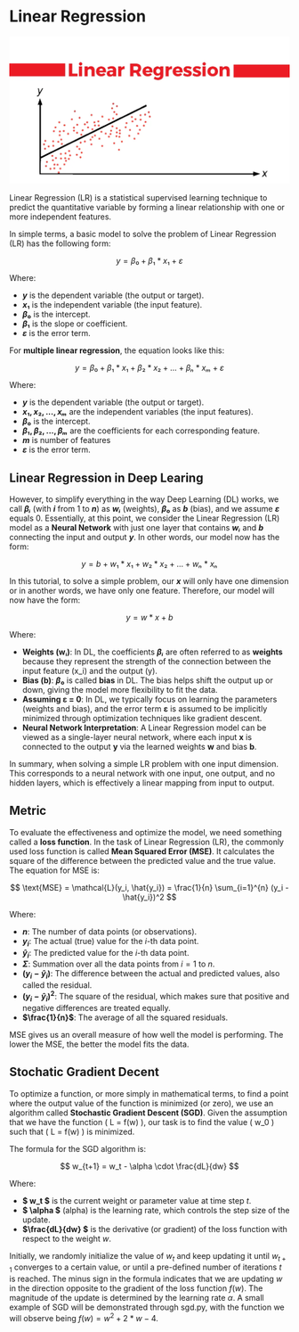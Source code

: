 # Linear Regression

![Image 1: Linear Regression](lr_img.png)

Linear Regression (LR) is a statistical supervised learning technique to predict the quantitative variable by forming a linear relationship with one or more independent features.

In simple terms, a basic model to solve the problem of Linear Regression (LR) has the following form:

$$
y = β₀ + β₁ * x₁ + ε
$$

Where:
- **$y$** is the dependent variable (the output or target).
- **$x₁$** is the independent variable (the input feature).
- **$β₀$** is the intercept.
- **$β₁$** is the slope or coefficient.
- **$ε$** is the error term.

For **multiple linear regression**, the equation looks like this:

$$
y = β₀ + β₁ * x₁ + β₂ * x₂ + ... + βₙ * xₘ + ε
$$

Where:
- **$y$** is the dependent variable (the output or target).
- **$x₁, x₂, ..., xₘ$** are the independent variables (the input features).
- **$β₀$** is the intercept.
- **$β₁, β₂, ..., βₘ$** are the coefficients for each corresponding feature.
- **$m$** is number of features
- **$ε$** is the error term.

## Linear Regression in Deep Learing

However, to simplify everything in the way Deep Learning (DL) works, we call **$βᵢ$** (with **$i$** from 1 to **$n$**) as **$wᵢ$** (weights), **$β₀$** as **$b$** (bias), and we assume **$ε$** equals 0. Essentially, at this point, we consider the Linear Regression (LR) model as a **Neural Network** with just one layer that contains **$wᵢ$** and **$b$** connecting the input and output **$y$**. In other words, our model now has the form:

$$
y = b + w₁ * x₁ + w₂ * x₂ + ... + wₙ * xₙ 
$$

In this tutorial, to solve a simple problem, our **$x$** will only have one dimension or in another words, we have only one feature. Therefore, our model will now have the form:

$$
y = w * x + b
$$

Where:

- **Weights (wᵢ)**: In DL, the coefficients **$βᵢ$** are often referred to as **weights** because they represent the strength of the connection between the input feature \(x_i\) and the output \(y\).
- **Bias (b)**: **$β₀$** is called **bias** in DL. The bias helps shift the output up or down, giving the model more flexibility to fit the data.
- **Assuming ε = 0**: In DL, we typically focus on learning the parameters (weights and bias), and the error term **ε** is assumed to be implicitly minimized through optimization techniques like gradient descent.
- **Neural Network Interpretation**: A Linear Regression model can be viewed as a single-layer neural network, where each input **x** is connected to the output **y** via the learned weights **w** and bias **b**.

In summary, when solving a simple LR problem with one input dimension. This corresponds to a neural network with one input, one output, and no hidden layers, which is effectively a linear mapping from input to output.

## Metric

To evaluate the effectiveness and optimize the model, we need something called a **loss function**. In the task of Linear Regression (LR), the commonly used loss function is called **Mean Squared Error (MSE)**. It calculates the square of the difference between the predicted value and the true value. The equation for MSE is:

$$
\text{MSE} = \mathcal{L}(y_i, \hat{y_i}) = \frac{1}{n} \sum_{i=1}^{n} (y_i - \hat{y_i})^2
$$

Where:
- **$n$**: The number of data points (or observations).
- **$y_i$**: The actual (true) value for the $i$-th data point.
- **$\hat{y}_i$**: The predicted value for the $i$-th data point.
- **$\Sigma$**: Summation over all the data points from $i = 1$ to $n$.
- **$(y_i - \hat{y}_i)$**: The difference between the actual and predicted values, also called the residual.
- **$(y_i - \hat{y}_i)^2$**: The square of the residual, which makes sure that positive and negative differences are treated equally.
- **$\frac{1}{n}$**: The average of all the squared residuals.

MSE gives us an overall measure of how well the model is performing. The lower the MSE, the better the model fits the data.

## Stochatic Gradient Decent

To optimize a function, or more simply in mathematical terms, to find a point where the output value of the function is minimized (or zero), we use an algorithm called **Stochastic Gradient Descent (SGD)**. Given the assumption that we have the function \( L = f(w) \), our task is to find the value \( w_0 \) such that \( L = f(w) \) is minimized.

The formula for the SGD algorithm is:

$$
w_{t+1} = w_t - \alpha \cdot \frac{dL}{dw}
$$

Where:
- **$ w_t $** is the current weight or parameter value at time step $t$.
- **$ \alpha $** (alpha) is the learning rate, which controls the step size of the update.
- **$\frac{dL}{dw} $** is the derivative (or gradient) of the loss function with respect to the weight $w$.

Initially, we randomly initialize the value of  $w_t$ and keep updating it until $w_{t+1}$ converges to a certain value, or until a pre-defined number of iterations $t$ is reached. The minus sign in the formula indicates that we are updating $w$ in the direction opposite to the gradient of the loss function $f(w)$. The magnitude of the update is determined by the learning rate $\alpha$. A small example of SGD will be demonstrated through sgd.py, with the function we will observe being $f(w) = w^2 +2*w -4$.

